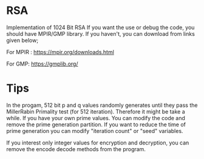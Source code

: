 # RSA
Implementation of 1024 Bit RSA
If you want the use or debug the code, you should have MPIR/GMP library. If you haven't, you can download from links given below;

For MPIR : https://mpir.org/downloads.html

For GMP: https://gmplib.org/


# Tips
In the progam, 512 bit p and q values randomly generates until they pass the MillerRabin Primality test (for 512 iteration). Therefore it might be take a while. If you have your own prime values. You can modify the code and remove the prime generation partition. If you want to reduce the time of prime generation you can modify "iteration count" or "seed" variables.

If you interest only integer values for encryption and decryption, you can remove the encode decode methods from the program.


